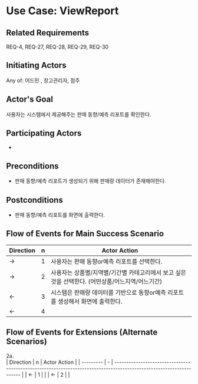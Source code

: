 # Use Case: ViewReport

## **Related Requirements**
REQ-4, REQ-27, REQ-28, REQ-29, REQ-30

## **Initiating Actors**

Any of: 어드민 , 창고관리자, 점주

## **Actor's Goal**
사용자는 시스템에서 제공해주는 판매 동향/예측 리포트를 확인한다.
 
## **Participating Actors**

 - 

## **Preconditions**

-  판매 동향/예측 리포트가 생성되기 위해 판매량 데이터가 존재해야한다.

## **Postconditions**

- 판매 동향/예측 리포트를 화면에 출력한다.

## Flow of Events for Main Success Scenario
| Direction | n | Actor Action                                                                                                         |
| --------- | - | -------------------------------------------------------------------------------------------------------------------- |
| →         | 1 | 사용자는 판매 동향or예측 리포트를 선택한다.  |
| →         | 2 | 사용자는 상품별/지역별/기간별 카테고리에서 보고 싶은 것을 선택한다. (어떤상품/어느지역/어느기간) |
| ←         | 3 | 시스템은 판매량 데이터를 기반으로 동향or예측 리포트를 생성해서 화면에 출력한다. |
| ←         | 4 |   |


## Flow of Events for Extensions (Alternate Scenarios)
2a.  
| Direction | n | Actor Action                                                                                                         |
| --------- | - | -------------------------------------------------------------------------------------------------------------------- |
| ←         | 1 |   |
| ←         | 2 |   |
